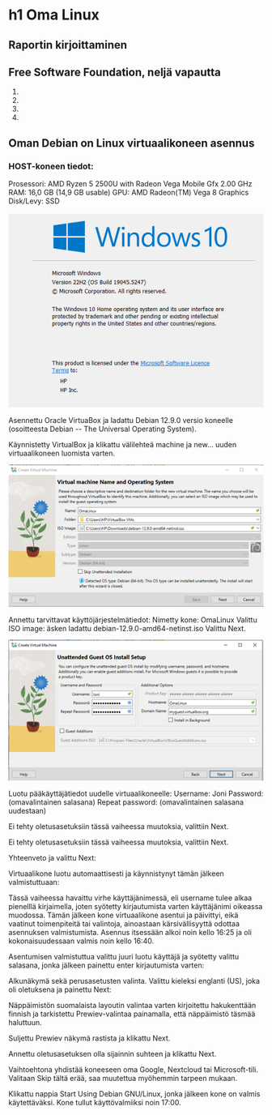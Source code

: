 # h1 Oma Linux

## Raportin kirjoittaminen

## Free Software Foundation, neljä vapautta
1.
2.
3.
4.
## Oman Debian on Linux virtuaalikoneen asennus
### HOST-koneen tiedot:
Prosessori:
AMD Ryzen 5 2500U with Radeon Vega Mobile Gfx     2.00 GHz
RAM:
16,0 GB (14,9 GB usable)
GPU:
AMD Radeon(TM) Vega 8 Graphics
Disk/Levy:
SSD

 ![Add file: Upload](h1_Kuva1.png)
 
Asennettu Oracle VirtuaBox ja ladattu Debian 12.9.0 versio koneelle (osoitteesta Debian -- The Universal Operating System).

Käynnistetty VirtualBox ja klikattu välilehteä machine ja new… uuden virtuaalikoneen luomista varten.

![Add file: Upload](h1_Kuva2.png)

Annettu tarvittavat käyttöjärjestelmätiedot:
Nimetty kone: OmaLinux
Valittu ISO image: äsken ladattu debian-12.9.0-amd64-netinst.iso
Valittu Next.
 
![Add file: Upload](h1_Kuva3.png)

Luotu pääkäyttäjätiedot uudelle virtuaalikoneelle:
Username: Joni
Password: (omavalintainen salasana)
Repeat password: (omavalintainen salasana uudestaan)

 

Ei tehty oletusasetuksiin tässä vaiheessa muutoksia, valittiin Next.
 
Ei tehty oletusasetuksiin tässä vaiheessa muutoksia, valittiin Next.
 
Yhteenveto ja valittu Next:
 

Virtuaalikone luotu automaattisesti ja käynnistynyt tämän jälkeen valmistuttuaan:

 
Tässä vaiheessa havaittu virhe käyttäjänimessä, eli username tulee alkaa pienelllä kirjaimella, joten syötetty kirjautumista varten käyttäjänimi oikeassa muodossa.
Tämän jälkeen kone virtuaalikone asentui ja päivittyi, eikä vaatinut toimenpiteitä tai valintoja, ainoastaan kärsivällisyyttä odottaa asennuksen valmistumista. Asennus itsessään alkoi noin kello 16:25 ja oli kokonaisuudessaan valmis noin kello 16:40.

Asentumisen valmistuttua valittu juuri luotu käyttäjä ja syötetty valittu salasana, jonka jälkeen painettu enter kirjautumista varten:

 

Alkunäkymä sekä perusasetusten valinta. Valittu kieleksi englanti (US), joka oli oletuksena ja painettu Next:

 
Näppäimistön suomalaista layoutin valintaa varten kirjoitettu hakukenttään finnish ja tarkistettu Prewiev-valintaa painamalla, että näppäimistö täsmää haluttuun.
 
Suljettu Prewiev näkymä rastista ja klikattu Next.


Annettu oletusasetuksen olla sijainnin suhteen ja klikattu Next.

Vaihtoehtona yhdistää koneeseen oma Google, Nextcloud tai Microsoft-tili. Valitaan Skip tältä erää, saa muutettua myöhemmin tarpeen mukaan.

 
Klikattu nappia Start Using Debian GNU/Linux, jonka jälkeen kone on valmis käytettäväksi. Kone tullut käyttövalmiiksi noin 17:00.
 
 
 

